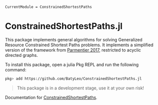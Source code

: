 ```@meta
CurrentModule = ConstrainedShortestPaths
```

# ConstrainedShortestPaths.jl

This package implements general algorithms for solving Generalized Resource Constrained Shortest Paths problems.
It implements a simplified version of the framework from [Parmentier 2017](https://arxiv.org/abs/1504.07880), restricted to acyclic directed graphs.

To install this package, open a julia Pkg REPL and run the following command:

```bash
pkg> add https://github.com/BatyLeo/ConstrainedShortestPaths.jl
```

> This package is in a development stage, use it at your own risk!

Documentation for [ConstrainedShortestPaths](https://github.com/BatyLeo/ConstrainedShortestPaths.jl).
